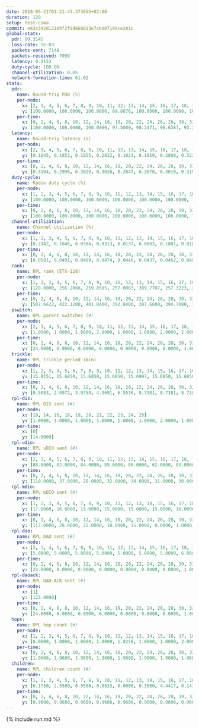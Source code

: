 ```yaml
---
date: 2018-05-21T01:21:43.373855+02:00
duration: 120
setup: test-csma
commit: e63c392d12109f2f8d660013e7cb907199ce281c
global-stats:
  pdr: 99.3145
  loss-rate: 7e-03
  packets-sent: 7148
  packets-received: 7099
  latency: 0.3153
  duty-cycle: 100.00
  channel-utilization: 0.05
  network-formation-time: 61.02
stats:
  pdr:
    name: Round-trip PDR (%)
    per-node:
      x: [2, 3, 4, 5, 6, 7, 8, 9, 10, 11, 12, 13, 14, 15, 16, 17, 18, 19, 20, 21, 22, 23, 24, 25]
      y: [100.0000, 100.0000, 100.0000, 89.8876, 100.0000, 100.0000, 100.0000, 98.3819, 97.3597, 100.0000, 100.0000, 99.6764, 100.0000, 100.0000, 100.0000, 99.3808, 100.0000, 99.6633, 100.0000, 99.3528, 99.0228, 100.0000, 100.0000, 100.0000]
    per-time:
      x: [0, 2, 4, 6, 8, 10, 12, 14, 16, 18, 20, 22, 24, 26, 28, 30, 32, 34, 36, 38, 40, 42, 44, 46, 48, 50, 52, 54, 56, 58, 60, 62, 64, 66, 68, 70, 72, 74, 76, 78, 80, 82, 84, 86, 88, 90, 92, 94, 96, 98, 100, 102, 104, 106, 108, 110, 112, 114, 116, 118, 120]
      y: [100.0000, 100.0000, 100.0000, 97.5000, 98.3471, 96.6387, 93.3333, 96.6667, 95.8333, 95.8333, 100.0000, 99.1667, 100.0000, 100.0000, 100.0000, 100.0000, 99.1667, 100.0000, 100.0000, 100.0000, 98.3333, 100.0000, 100.0000, 100.0000, 100.0000, 100.0000, 100.0000, 100.0000, 98.3333, 100.0000, 100.0000, 100.0000, 100.0000, 98.3333, 99.1667, 100.0000, 100.0000, 100.0000, 100.0000, 98.3333, 100.0000, 100.0000, 100.0000, 100.0000, 100.0000, 99.1667, 99.1667, 100.0000, 99.1667, 100.0000, 100.0000, 100.0000, 96.6667, 100.0000, 100.0000, 100.0000, 100.0000, 100.0000, 100.0000, 100.0000, null]
  latency:
    name: Round-trip latency (s)
    per-node:
      x: [2, 3, 4, 5, 6, 7, 8, 9, 10, 11, 12, 13, 14, 15, 16, 17, 18, 19, 20, 21, 22, 23, 24, 25]
      y: [0.1845, 0.1853, 0.1855, 0.2822, 0.1821, 0.1859, 0.2898, 0.3237, 0.2009, 0.2882, 0.2881, 0.2894, 0.2850, 0.2840, 0.2841, 0.2914, 0.3630, 0.4022, 0.4221, 0.4247, 0.4302, 0.4857, 0.4859, 0.4952]
    per-time:
      x: [0, 2, 4, 6, 8, 10, 12, 14, 16, 18, 20, 22, 24, 26, 28, 30, 32, 34, 36, 38, 40, 42, 44, 46, 48, 50, 52, 54, 56, 58, 60, 62, 64, 66, 68, 70, 72, 74, 76, 78, 80, 82, 84, 86, 88, 90, 92, 94, 96, 98, 100, 102, 104, 106, 108, 110, 112, 114, 116, 118, 120]
      y: [0.3104, 0.2996, 0.3029, 0.3026, 0.2847, 0.3070, 0.3010, 0.3155, 0.3002, 0.2837, 0.2932, 0.2888, 0.2910, 0.2876, 0.2988, 0.2990, 0.2916, 0.2868, 0.2810, 0.3171, 0.3084, 0.3314, 0.3381, 0.3442, 0.3290, 0.3220, 0.3202, 0.3266, 0.3263, 0.3070, 0.3175, 0.3373, 0.3045, 0.3363, 0.3233, 0.3284, 0.3211, 0.3161, 0.3170, 0.3486, 0.3340, 0.3201, 0.3417, 0.3359, 0.3256, 0.3412, 0.3247, 0.3235, 0.3318, 0.3265, 0.3244, 0.3301, 0.3201, 0.3103, 0.3052, 0.3152, 0.3102, 0.3182, 0.3115, 0.3230, null]
  duty-cycle:
    name: Radio duty cycle (%)
    per-node:
      x: [1, 2, 3, 4, 5, 6, 7, 8, 9, 10, 11, 12, 13, 14, 15, 16, 17, 18, 19, 20, 21, 22, 23, 24, 25]
      y: [100.0000, 100.0000, 100.0000, 100.0000, 100.0000, 100.0000, 100.0000, 100.0000, 100.0000, 100.0000, 100.0000, 100.0000, 100.0000, 100.0000, 100.0000, 100.0000, 100.0000, 100.0000, 100.0000, 100.0000, 100.0000, 100.0000, 100.0000, 100.0000, 100.0000]
    per-time:
      x: [0, 2, 4, 6, 8, 10, 12, 14, 16, 18, 20, 22, 24, 26, 28, 30, 32, 34, 36, 38, 40, 42, 44, 46, 48, 50, 52, 54, 56, 58, 60, 62, 64, 66, 68, 70, 72, 74, 76, 78, 80, 82, 84, 86, 88, 90, 92, 94, 96, 98, 100, 102, 104, 106, 108, 110, 112, 114, 116, 118]
      y: [100.0000, 100.0000, 100.0000, 100.0000, 100.0000, 100.0000, 100.0000, 100.0000, 100.0000, 100.0000, 100.0000, 100.0000, 100.0000, 100.0000, 100.0000, 100.0000, 100.0000, 100.0000, 100.0000, 100.0000, 100.0000, 100.0000, 100.0000, 100.0000, 100.0000, 100.0000, 100.0000, 100.0000, 100.0000, 100.0000, 100.0000, 100.0000, 100.0000, 100.0000, 100.0000, 100.0000, 100.0000, 100.0000, 100.0000, 100.0000, 100.0000, 100.0000, 100.0000, 100.0000, 100.0000, 100.0000, 100.0000, 100.0000, 100.0000, 100.0000, 100.0000, 100.0000, 100.0000, 100.0000, 100.0000, 100.0000, 100.0000, 100.0000, 100.0000, 100.0000]
  channel-utilization:
    name: Channel utilization (%)
    per-node:
      x: [1, 2, 3, 4, 5, 6, 7, 8, 9, 10, 11, 12, 13, 14, 15, 16, 17, 18, 19, 20, 21, 22, 23, 24, 25]
      y: [0.2342, 0.1046, 0.0304, 0.0313, 0.0137, 0.0603, 0.1881, 0.0181, 0.0152, 0.0346, 0.0150, 0.0151, 0.0370, 0.0147, 0.0244, 0.0772, 0.0572, 0.1034, 0.0166, 0.0157, 0.0182, 0.0157, 0.0157, 0.0145, 0.0149]
    per-time:
      x: [0, 2, 4, 6, 8, 10, 12, 14, 16, 18, 20, 22, 24, 26, 28, 30, 32, 34, 36, 38, 40, 42, 44, 46, 48, 50, 52, 54, 56, 58, 60, 62, 64, 66, 68, 70, 72, 74, 76, 78, 80, 82, 84, 86, 88, 90, 92, 94, 96, 98, 100, 102, 104, 106, 108, 110, 112, 114, 116, 118]
      y: [0.0581, 0.0491, 0.0489, 0.0474, 0.0446, 0.0437, 0.0462, 0.0496, 0.0492, 0.0433, 0.0444, 0.0432, 0.0410, 0.0424, 0.0512, 0.0439, 0.0452, 0.0423, 0.0409, 0.0435, 0.0439, 0.0537, 0.0522, 0.0482, 0.0510, 0.0521, 0.0448, 0.0495, 0.0529, 0.0506, 0.0436, 0.0495, 0.0448, 0.0467, 0.0490, 0.0477, 0.0471, 0.0484, 0.0455, 0.0509, 0.0506, 0.0479, 0.0500, 0.0541, 0.0436, 0.0481, 0.0506, 0.0449, 0.0480, 0.0486, 0.0490, 0.0479, 0.0508, 0.0457, 0.0433, 0.0456, 0.0442, 0.0478, 0.0482, 0.0462]
  rank:
    name: RPL rank (ETX-128)
    per-node:
      x: [1, 2, 3, 4, 5, 6, 7, 8, 9, 10, 11, 12, 13, 14, 15, 16, 17, 18, 19, 20, 21, 22, 23, 24, 25]
      y: [128.0000, 256.2066, 259.8595, 257.0083, 389.7787, 257.3223, 257.3306, 391.9918, 433.1967, 283.2066, 390.7934, 390.5207, 389.4918, 392.8512, 389.3884, 390.0744, 400.5656, 473.3443, 521.7377, 533.4597, 563.4194, 544.4508, 607.1475, 607.2295, 605.9180]
    per-time:
      x: [0, 2, 4, 6, 8, 10, 12, 14, 16, 18, 20, 22, 24, 26, 28, 30, 32, 34, 36, 38, 40, 42, 44, 46, 48, 50, 52, 54, 56, 58, 60, 62, 64, 66, 68, 70, 72, 74, 76, 78, 80, 82, 84, 86, 88, 90, 92, 94, 96, 98, 100, 102, 104, 106, 108, 110, 112, 114, 116, 118]
      y: [507.6622, 422.1200, 401.8400, 392.8400, 387.6600, 394.7000, 398.0400, 398.7059, 399.6863, 396.1600, 389.2745, 384.8800, 384.7000, 382.9800, 383.3600, 383.4000, 383.9600, 382.2400, 382.2200, 381.9000, 386.2745, 409.2745, 406.4600, 411.5800, 418.9800, 418.7200, 418.2400, 417.6078, 414.4615, 405.4000, 404.4200, 405.3000, 405.4200, 406.7885, 412.7200, 412.0200, 411.6800, 410.8400, 409.3800, 413.0588, 409.6800, 408.5200, 410.2400, 409.4600, 409.8039, 405.6000, 405.9600, 407.0600, 404.2600, 402.9400, 402.0800, 404.1200, 410.5385, 407.3200, 408.4706, 403.1800, 411.1154, 401.5600, 403.3600, 402.8800]
  pswitch:
    name: RPL parent switches (#)
    per-node:
      x: [2, 3, 4, 5, 6, 7, 8, 9, 10, 11, 12, 13, 14, 15, 16, 17, 18, 19, 20, 21, 22, 23, 24, 25]
      y: [1.0000, 1.0000, 1.0000, 2.0000, 1.0000, 1.0000, 2.0000, 2.0000, 1.0000, 1.0000, 1.0000, 2.0000, 1.0000, 1.0000, 1.0000, 2.0000, 2.0000, 2.0000, 4.0000, 4.0000, 2.0000, 2.0000, 2.0000, 2.0000]
    per-time:
      x: [0, 2, 4, 6, 8, 10, 12, 14, 16, 18, 20, 22, 24, 26, 28, 30, 32, 34, 36, 38, 40, 42, 44, 46, 48, 50, 52, 54, 56, 58, 60, 62, 64, 66, 68, 70, 72, 74, 76, 78, 80, 82, 84, 86, 88, 90, 92, 94, 96, 98, 100, 102, 104, 106, 108, 110, 112]
      y: [24.0000, 0.0000, 0.0000, 0.0000, 0.0000, 0.0000, 0.0000, 1.0000, 1.0000, 0.0000, 1.0000, 0.0000, 0.0000, 0.0000, 0.0000, 0.0000, 0.0000, 0.0000, 0.0000, 0.0000, 1.0000, 1.0000, 0.0000, 0.0000, 0.0000, 0.0000, 0.0000, 1.0000, 2.0000, 0.0000, 0.0000, 0.0000, 0.0000, 2.0000, 0.0000, 0.0000, 0.0000, 0.0000, 0.0000, 1.0000, 0.0000, 0.0000, 0.0000, 0.0000, 1.0000, 0.0000, 0.0000, 0.0000, 0.0000, 0.0000, 0.0000, 0.0000, 2.0000, 0.0000, 1.0000, 0.0000, 2.0000]
  trickle:
    name: RPL Trickle period (min)
    per-node:
      x: [1, 2, 3, 4, 5, 6, 7, 8, 9, 10, 11, 12, 13, 14, 15, 16, 17, 18, 19, 20, 21, 22, 23, 24, 25]
      y: [15.8151, 15.6850, 15.6850, 15.6850, 15.6997, 15.6850, 15.6850, 15.6280, 15.5363, 15.6105, 15.6850, 15.6850, 15.6997, 15.6105, 15.6105, 15.6105, 15.6258, 15.6068, 15.6068, 15.6369, 15.6369, 15.5978, 15.5978, 15.5978, 15.5973]
    per-time:
      x: [0, 2, 4, 6, 8, 10, 12, 14, 16, 18, 20, 22, 24, 26, 28, 30, 32, 34, 36, 38, 40, 42, 44, 46, 48, 50, 52, 54, 56, 58, 60, 62, 64, 66, 68, 70, 72, 74, 76, 78, 80, 82, 84, 86, 88, 90, 92, 94, 96, 98, 100, 102, 104, 106, 108, 110, 112, 114, 116, 118]
      y: [0.5083, 2.0972, 3.9759, 4.3691, 6.5536, 8.7381, 8.7381, 8.7381, 10.6228, 17.4763, 17.4763, 17.4763, 17.4763, 17.4763, 17.4763, 17.4763, 17.4763, 17.4763, 17.4763, 17.4763, 17.4763, 17.4763, 17.4763, 17.4763, 17.4763, 17.4763, 17.4763, 17.4763, 17.4763, 17.4763, 17.4763, 17.4763, 17.4763, 17.4763, 17.4763, 17.4763, 17.4763, 17.4763, 17.4763, 17.4763, 17.4763, 17.4763, 17.4763, 17.4763, 17.4763, 17.4763, 17.4763, 17.4763, 17.4763, 17.4763, 17.4763, 17.4763, 17.4763, 17.4763, 17.4763, 17.4763, 17.4763, 17.4763, 17.4763, 17.4763]
  rpl-dis:
    name: RPL DIS sent (#)
    per-node:
      x: [10, 14, 15, 18, 19, 20, 21, 22, 23, 24, 25]
      y: [1.0000, 1.0000, 1.0000, 1.0000, 1.0000, 1.0000, 2.0000, 1.0000, 2.0000, 1.0000, 2.0000]
    per-time:
      x: [0]
      y: [14.0000]
  rpl-udio:
    name: RPL uDIO sent (#)
    per-node:
      x: [2, 3, 4, 5, 6, 7, 8, 9, 10, 11, 12, 13, 14, 15, 16, 17, 18, 19, 20, 21, 22, 23, 24, 25]
      y: [88.0000, 82.0000, 84.0000, 85.0000, 86.0000, 62.0000, 83.0000, 83.0000, 86.0000, 89.0000, 85.0000, 87.0000, 86.0000, 83.0000, 89.0000, 88.0000, 76.0000, 89.0000, 84.0000, 86.0000, 81.0000, 84.0000, 92.0000, 84.0000]
    per-time:
      x: [0, 2, 4, 6, 8, 10, 12, 14, 16, 18, 20, 22, 24, 26, 28, 30, 32, 34, 36, 38, 40, 42, 44, 46, 48, 50, 52, 54, 56, 58, 60, 62, 64, 66, 68, 70, 72, 74, 76, 78, 80, 82, 84, 86, 88, 90, 92, 94, 96, 98, 100, 102, 104, 106, 108, 110, 112, 114, 116, 118, 120]
      y: [110.0000, 37.0000, 28.0000, 32.0000, 34.0000, 31.0000, 30.0000, 32.0000, 35.0000, 36.0000, 33.0000, 27.0000, 31.0000, 31.0000, 31.0000, 33.0000, 32.0000, 38.0000, 29.0000, 33.0000, 27.0000, 33.0000, 32.0000, 35.0000, 33.0000, 29.0000, 36.0000, 28.0000, 30.0000, 34.0000, 36.0000, 27.0000, 30.0000, 36.0000, 35.0000, 28.0000, 33.0000, 39.0000, 33.0000, 33.0000, 30.0000, 33.0000, 34.0000, 29.0000, 31.0000, 36.0000, 35.0000, 28.0000, 36.0000, 33.0000, 27.0000, 31.0000, 39.0000, 33.0000, 32.0000, 30.0000, 36.0000, 30.0000, 33.0000, 32.0000, 4.0000]
  rpl-mdio:
    name: RPL mDIO sent (#)
    per-node:
      x: [1, 2, 3, 4, 5, 6, 7, 8, 9, 10, 11, 12, 13, 14, 15, 16, 17, 18, 19, 20, 21, 22, 23, 24, 25]
      y: [17.0000, 16.0000, 15.0000, 15.0000, 15.0000, 15.0000, 16.0000, 14.0000, 13.0000, 14.0000, 14.0000, 14.0000, 13.0000, 14.0000, 14.0000, 13.0000, 15.0000, 16.0000, 14.0000, 13.0000, 14.0000, 14.0000, 14.0000, 14.0000, 13.0000]
    per-time:
      x: [0, 2, 4, 6, 8, 10, 12, 14, 16, 18, 20, 22, 24, 26, 28, 30, 32, 34, 36, 38, 40, 42, 44, 46, 48, 50, 52, 54, 56, 58, 60, 62, 64, 66, 68, 70, 72, 74, 76, 78, 80, 82, 84, 86, 88, 90, 92, 94, 96, 98, 100, 102, 104, 106, 108, 110, 112, 114, 116, 118]
      y: [117.0000, 28.0000, 22.0000, 10.0000, 15.0000, 0.0000, 1.0000, 10.0000, 14.0000, 0.0000, 0.0000, 0.0000, 0.0000, 3.0000, 3.0000, 6.0000, 8.0000, 5.0000, 0.0000, 0.0000, 0.0000, 0.0000, 6.0000, 4.0000, 7.0000, 6.0000, 2.0000, 0.0000, 0.0000, 0.0000, 0.0000, 10.0000, 4.0000, 7.0000, 4.0000, 0.0000, 0.0000, 0.0000, 0.0000, 5.0000, 6.0000, 5.0000, 4.0000, 5.0000, 0.0000, 0.0000, 0.0000, 0.0000, 4.0000, 8.0000, 7.0000, 5.0000, 1.0000, 0.0000, 0.0000, 0.0000, 0.0000, 5.0000, 3.0000, 9.0000]
  rpl-dao:
    name: RPL DAO sent (#)
    per-node:
      x: [2, 3, 4, 5, 6, 7, 8, 9, 10, 11, 12, 13, 14, 15, 16, 17, 18, 19, 20, 21, 22, 23, 24, 25]
      y: [5.0000, 5.0000, 5.0000, 5.0000, 5.0000, 5.0000, 5.0000, 6.0000, 5.0000, 5.0000, 5.0000, 5.0000, 5.0000, 5.0000, 5.0000, 5.0000, 5.0000, 5.0000, 6.0000, 6.0000, 5.0000, 5.0000, 5.0000, 5.0000]
    per-time:
      x: [0, 2, 4, 6, 8, 10, 12, 14, 16, 18, 20, 22, 24, 26, 28, 30, 32, 34, 36, 38, 40, 42, 44, 46, 48, 50, 52, 54, 56, 58, 60, 62, 64, 66, 68, 70, 72, 74, 76, 78, 80, 82, 84, 86, 88, 90, 92, 94, 96, 98, 100, 102, 104, 106, 108, 110, 112, 114, 116, 118]
      y: [24.0000, 0.0000, 0.0000, 0.0000, 0.0000, 0.0000, 0.0000, 1.0000, 2.0000, 0.0000, 1.0000, 0.0000, 0.0000, 0.0000, 21.0000, 0.0000, 0.0000, 0.0000, 0.0000, 0.0000, 1.0000, 2.0000, 0.0000, 1.0000, 1.0000, 0.0000, 0.0000, 1.0000, 15.0000, 4.0000, 0.0000, 0.0000, 0.0000, 2.0000, 0.0000, 1.0000, 1.0000, 1.0000, 1.0000, 1.0000, 0.0000, 0.0000, 4.0000, 13.0000, 1.0000, 0.0000, 0.0000, 1.0000, 1.0000, 1.0000, 1.0000, 1.0000, 2.0000, 1.0000, 1.0000, 0.0000, 4.0000, 10.0000, 0.0000, 1.0000]
  rpl-daoack:
    name: RPL DAO-ACK sent (#)
    per-node:
      x: [1]
      y: [122.0000]
    per-time:
      x: [0, 2, 4, 6, 8, 10, 12, 14, 16, 18, 20, 22, 24, 26, 28, 30, 32, 34, 36, 38, 40, 42, 44, 46, 48, 50, 52, 54, 56, 58, 60, 62, 64, 66, 68, 70, 72, 74, 76, 78, 80, 82, 84, 86, 88, 90, 92, 94, 96, 98, 100, 102, 104, 106, 108, 110, 112, 114, 116, 118]
      y: [24.0000, 0.0000, 0.0000, 0.0000, 0.0000, 0.0000, 0.0000, 1.0000, 1.0000, 0.0000, 1.0000, 0.0000, 0.0000, 0.0000, 21.0000, 0.0000, 0.0000, 0.0000, 0.0000, 0.0000, 1.0000, 2.0000, 0.0000, 1.0000, 1.0000, 0.0000, 0.0000, 1.0000, 15.0000, 4.0000, 0.0000, 0.0000, 0.0000, 2.0000, 0.0000, 1.0000, 1.0000, 1.0000, 1.0000, 1.0000, 0.0000, 0.0000, 4.0000, 13.0000, 1.0000, 0.0000, 0.0000, 1.0000, 1.0000, 1.0000, 1.0000, 1.0000, 2.0000, 1.0000, 1.0000, 0.0000, 4.0000, 10.0000, 0.0000, 1.0000]
  hops:
    name: RPL hop count (#)
    per-node:
      x: [1, 2, 3, 4, 5, 6, 7, 8, 9, 10, 11, 12, 13, 14, 15, 16, 17, 18, 19, 20, 21, 22, 23, 24, 25]
      y: [0.0000, 1.0000, 1.0000, 1.0000, 1.8250, 1.0000, 1.0000, 2.0000, 2.1417, 1.0000, 2.0000, 2.0000, 2.0000, 2.0000, 2.0000, 2.0000, 2.0000, 2.6500, 3.0000, 3.1250, 3.2000, 3.1250, 3.6500, 3.6500, 3.6500]
    per-time:
      x: [0, 2, 4, 6, 8, 10, 12, 14, 16, 18, 20, 22, 24, 26, 28, 30, 32, 34, 36, 38, 40, 42, 44, 46, 48, 50, 52, 54, 56, 58, 60, 62, 64, 66, 68, 70, 72, 74, 76, 78, 80, 82, 84, 86, 88, 90, 92, 94, 96, 98, 100, 102, 104, 106, 108, 110, 112, 114, 116, 118]
      y: [1.9600, 1.9600, 1.9600, 1.9600, 1.9600, 1.9600, 1.9600, 1.9600, 1.9400, 1.9200, 1.9400, 1.9600, 1.9600, 1.9600, 1.9600, 1.9600, 1.9600, 1.9600, 1.9600, 1.9600, 1.9600, 2.2400, 2.2400, 2.2400, 2.2400, 2.2400, 2.2400, 2.2200, 2.1600, 2.1200, 2.1200, 2.1200, 2.1200, 2.1200, 2.1200, 2.1200, 2.1200, 2.1200, 2.1200, 2.1600, 2.1600, 2.1600, 2.1600, 2.1600, 2.1400, 2.1200, 2.1200, 2.1200, 2.1200, 2.1200, 2.1200, 2.1200, 2.1200, 2.1200, 2.1200, 2.1200, 2.1200, 2.1200, 2.1200, 2.1200]
  children:
    name: RPL children count (#)
    per-node:
      x: [1, 2, 3, 4, 5, 6, 7, 8, 9, 10, 11, 12, 13, 14, 15, 16, 17, 18, 19, 20, 21, 22, 23, 24, 25]
      y: [6.1750, 2.5500, 0.9500, 0.8833, 0.0000, 0.3500, 4.4417, 0.1417, 0.0000, 0.8583, 0.0000, 0.0000, 0.8750, 0.0000, 0.4333, 0.7750, 1.4083, 3.8750, 0.0917, 0.0583, 0.1333, 0.0000, 0.0000, 0.0000, 0.0000]
    per-time:
      x: [0, 2, 4, 6, 8, 10, 12, 14, 16, 18, 20, 22, 24, 26, 28, 30, 32, 34, 36, 38, 40, 42, 44, 46, 48, 50, 52, 54, 56, 58, 60, 62, 64, 66, 68, 70, 72, 74, 76, 78, 80, 82, 84, 86, 88, 90, 92, 94, 96, 98, 100, 102, 104, 106, 108, 110, 112, 114, 116, 118]
      y: [0.9600, 0.9600, 0.9600, 0.9600, 0.9600, 0.9600, 0.9600, 0.9600, 0.9600, 0.9600, 0.9600, 0.9600, 0.9600, 0.9600, 0.9600, 0.9600, 0.9600, 0.9600, 0.9600, 0.9600, 0.9600, 0.9600, 0.9600, 0.9600, 0.9600, 0.9600, 0.9600, 0.9600, 0.9600, 0.9600, 0.9600, 0.9600, 0.9600, 0.9600, 0.9600, 0.9600, 0.9600, 0.9600, 0.9600, 0.9600, 0.9600, 0.9600, 0.9600, 0.9600, 0.9600, 0.9600, 0.9600, 0.9600, 0.9600, 0.9600, 0.9600, 0.9600, 0.9600, 0.9600, 0.9600, 0.9600, 0.9600, 0.9600, 0.9600, 0.9600]
---
```


{% include run.md %}
